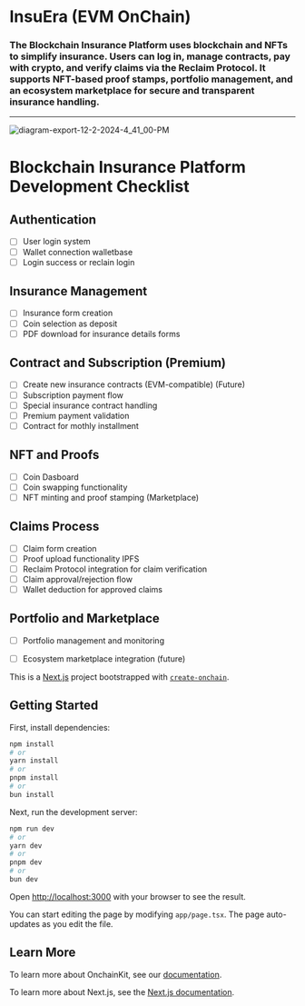# InsuEra (EVM OnChain)
### The Blockchain Insurance Platform uses blockchain and NFTs to simplify insurance. Users can log in, manage contracts, pay with crypto, and verify claims via the Reclaim Protocol. It supports NFT-based proof stamps, portfolio management, and an ecosystem marketplace for secure and transparent insurance handling. 
---
![diagram-export-12-2-2024-4_41_00-PM](https://github.com/user-attachments/assets/ae70d442-baf8-4b7c-a4b9-315f9a8afca4)
# Blockchain Insurance Platform Development Checklist

## Authentication
- [ ] User login system
- [ ] Wallet connection walletbase
- [ ] Login success or reclain login

## Insurance Management
- [ ] Insurance form creation
- [ ] Coin selection as deposit
- [ ] PDF download for insurance details forms

## Contract and Subscription (Premium)
- [ ] Create new insurance contracts (EVM-compatible) (Future)
- [ ] Subscription payment flow
- [ ] Special insurance contract handling
- [ ] Premium payment validation
- [ ] Contract for mothly installment

## NFT and Proofs
- [ ] Coin Dasboard
- [ ] Coin swapping functionality
- [ ] NFT minting and proof stamping (Marketplace)

## Claims Process
- [ ] Claim form creation
- [ ] Proof upload functionality IPFS
- [ ] Reclaim Protocol integration for claim verification
- [ ] Claim approval/rejection flow 
- [ ] Wallet deduction for approved claims

## Portfolio and Marketplace
- [ ] Portfolio management and monitoring
- [ ] Ecosystem marketplace integration (future)







This is a [Next.js](https://nextjs.org) project bootstrapped with [`create-onchain`]().


## Getting Started

First, install dependencies:

```bash
npm install
# or
yarn install
# or
pnpm install
# or
bun install
```

Next, run the development server:

```bash
npm run dev
# or
yarn dev
# or
pnpm dev
# or
bun dev
```

Open [http://localhost:3000](http://localhost:3000) with your browser to see the result.

You can start editing the page by modifying `app/page.tsx`. The page auto-updates as you edit the file.


## Learn More

To learn more about OnchainKit, see our [documentation](https://onchainkit.xyz/getting-started).

To learn more about Next.js, see the [Next.js documentation](https://nextjs.org/docs).
